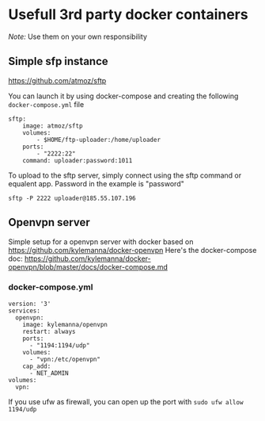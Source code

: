 # Usefull 3rd party docker containers
*Note:* Use them on your own responsibility


## Simple sfp instance
https://github.com/atmoz/sftp

You can launch it by using docker-compose and creating the following `docker-compose.yml` file
```
sftp:
    image: atmoz/sftp
    volumes:
        - $HOME/ftp-uploader:/home/uploader
    ports:
        - "2222:22"
    command: uploader:password:1011
```

To upload to the sftp server, simply connect using the sftp command or equalent app. Password in the example is "password"
```
sftp -P 2222 uploader@185.55.107.196
```
## Openvpn server
Simple setup for a openvpn server with docker based on https://github.com/kylemanna/docker-openvpn
Here's the docker-compose doc: https://github.com/kylemanna/docker-openvpn/blob/master/docs/docker-compose.md

### docker-compose.yml
```
version: '3'
services:
  openvpn:
    image: kylemanna/openvpn
    restart: always
    ports:
      - "1194:1194/udp"
    volumes:
      - "vpn:/etc/openvpn"
    cap_add:
      - NET_ADMIN
volumes:
  vpn:
```

If you use ufw as firewall, you can open up the port with `sudo ufw allow 1194/udp`

